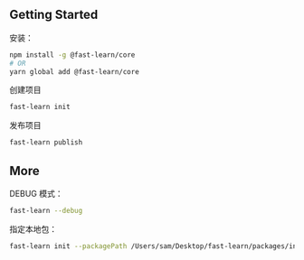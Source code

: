 
## Getting Started

安装：

```bash
npm install -g @fast-learn/core
# OR
yarn global add @fast-learn/core
```

创建项目

```bash
fast-learn init 
```

发布项目

```bash
fast-learn publish
```

## More

DEBUG 模式：

```bash
fast-learn --debug
```

指定本地包：

```bash
fast-learn init --packagePath /Users/sam/Desktop/fast-learn/packages/init/
```
